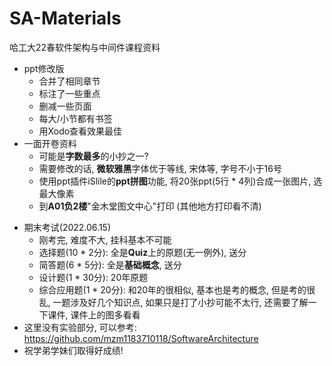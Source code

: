 # SA-Materials
哈工大22春软件架构与中间件课程资料

- ppt修改版
  * 合并了相同章节
  * 标注了一些重点
  * 删减一些页面
  * 每大/小节都有书签
  * 用Xodo查看效果最佳
- 一面开卷资料
  * 可能是**字数最多**的小抄之一?
  * 需要修改的话, **微软雅黑**字体优于等线, 宋体等, 字号不小于16号
  * 使用ppt插件iSlile的**ppt拼图**功能, 将20张ppt(5行 * 4列)合成一张图片, 选最大像素
  * 到**A01负2楼**"金木堂图文中心"打印 (其他地方打印看不清)

* 期末考试(2022.06.15)
  * 刚考完, 难度不大, 挂科基本不可能
  * 选择题(10 * 2分): 全是**Quiz**上的原题(无一例外), 送分
  * 简答题(6 * 5分): 全是**基础概念**, 送分
  * 设计题(1 * 30分): 20年原题
  * 综合应用题(1 * 20分): 和20年的很相似, 基本也是考的概念, 但是考的很乱, 一题涉及好几个知识点, 如果只是打了小抄可能不太行, 还需要了解一下课件, 课件上的图多看看
* 这里没有实验部分, 可以参考: https://github.com/mzm1183710118/SoftwareArchitecture
* 祝学弟学妹们取得好成绩! 

